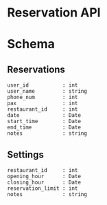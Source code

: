 # Reservation API



# Schema
## Reservations
```
user_id           : int
user_name         : string
phone_num         : int
pax               : int
restaurant_id     : int
date              : Date
start_time        : Date
end_time          : Date
notes             : string
```

## Settings
```
restaurant_id     : int
opening_hour      : Date
closing_hour      : Date
reservation_limit : int
notes             : string
```
